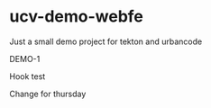 # ucv-demo-webfe

Just a small demo project for tekton and urbancode

DEMO-1

Hook test

Change for thursday

